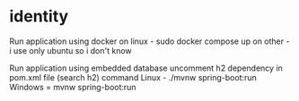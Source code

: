 # identity

Run application using docker
on linux - sudo docker compose up
on other - i use only ubuntu so i don't know

Run application using embedded database
uncomment h2 dependency in pom.xml file (search h2)
command 
Linux - ./mvnw spring-boot:run
Windows = mvnw spring-boot:run
